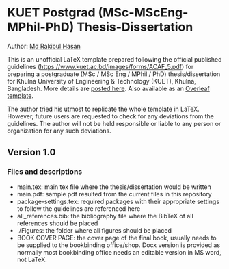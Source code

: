# KUET Postgrad (MSc-MScEng-MPhil-PhD) Thesis-Dissertation
Author: [Md Rakibul Hasan](https://hasan-rakibul.github.io/)

This is an unofficial LaTeX template prepared following the official published guidelines (https://www.kuet.ac.bd/images/forms/ACAF_5.pdf) for preparing a postgraduate (MSc / MSc Eng / MPhil / PhD) thesis/dissertation for Khulna University of Engineering & Technology (KUET), Khulna, Bangladesh. More details are [posted here](https://hasan-rakibul.github.io/kuet-pg-thesis-template). Also available as an [Overleaf template](https://www.overleaf.com/latex/templates/kuet-postgrad-msc-msceng-mphil-phd-thesis-dissertation/hdvscxfmtptx).

The author tried his utmost to replicate the whole template in LaTeX. However, future users are requested to check for any deviations from the guidelines. The author will not be held responsible or liable to any person or organization for any such deviations.


## Version 1.0
### Files and descriptions
- main.tex: main tex file where the thesis/dissertation would be written
- main.pdf: sample pdf resulted from the current files in this repository
- package-settings.tex: required packages with their appropriate settings to follow the guidelines are referenced here
- all_references.bib: the bibliography file where the BibTeX of all references should be placed
- ./Figures: the folder where all figures should be placed
- BOOK COVER PAGE: the cover page of the final book, usually needs to be supplied to the bookbinding office/shop. Docx version is provided as normally most bookbinding office needs an editable version in MS word, not LaTeX.